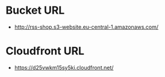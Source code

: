 # Bucket URL

- http://rss-shop.s3-website.eu-central-1.amazonaws.com/

# Cloudfront URL

- https://d25vwkm15sy5ki.cloudfront.net/
